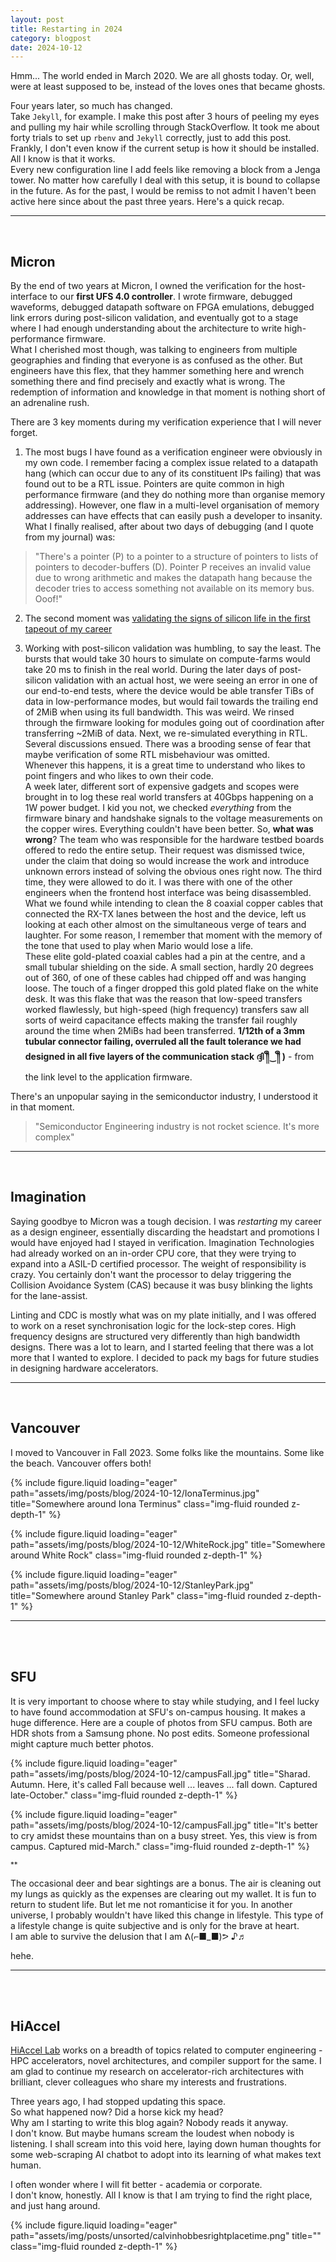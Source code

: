 ```yaml
---
layout: post
title: Restarting in 2024
category: blogpost
date: 2024-10-12
---
```


Hmm...
The world ended in March 2020.
We are all ghosts today.
Or, well, were at least supposed to be, instead of the loves ones that became ghosts.

Four years later, so much has changed.  
Take `Jekyll`, for example. I make this post after 3 hours of peeling my eyes and pulling my hair while scrolling through StackOverflow.
It took me about forty trials to set up `rbenv` and `Jekyll` correctly, just to add this post.  
Frankly, I don't even know if the current setup is how it should be installed. All I know is that it works.  
Every new configuration line I add feels like removing a block from a Jenga tower. No matter how carefully I deal with this setup, it is bound to collapse in the future. As for the past, I would be remiss to not admit I haven't been active here since about the past three years. Here's a quick recap.

---
<br>

## Micron
By the end of two years at Micron, I owned the verification for the host-interface to our **first UFS 4.0 controller**. I wrote firmware, debugged waveforms, debugged datapath software on FPGA emulations, debugged link errors during post-silicon validation, and eventually got to a stage where I had enough understanding about the architecture to write high-performance firmware.<br>
What I cherished most though, was talking to engineers from multiple geographies and finding that everyone is as confused as the other. But engineers have this flex, that they hammer something here and wrench something there and find precisely and exactly what is wrong. The redemption of information and knowledge in that moment is nothing short of an adrenaline rush.

There are 3 key moments during my verification experience that I will never forget.
1. The most bugs I have found as a verification engineer were obviously in my own code. I remember facing a complex issue related to a datapath hang (which can occur due to any of its constituent IPs failing) that was found out to be a RTL issue. Pointers are quite common in high performance firmware (and they do nothing more than organise memory addressing). However, one flaw in a multi-level organisation of memory addresses can have effects that can easily push a developer to insanity. What I finally realised, after about two days of debugging (and I quote from my journal) was:
> "There's a pointer (P) to a pointer to a structure of pointers to lists of pointers to decoder-buffers (D). Pointer P receives an invalid value due to wrong arithmetic and makes the datapath hang because the decoder tries to access something not available on its memory bus. Ooof!"

2. The second moment was [validating the signs of silicon life in the first tapeout of my career](/folio/news/announcement_5)

3. Working with post-silicon validation was humbling, to say the least. The bursts that would take 30 hours to simulate on compute-farms would take 20 ms to finish in the real world. During the later days of post-silicon validation with an actual host, we were seeing an error in one of our end-to-end tests, where the device would be able transfer TiBs of data in low-performance modes, but would fail towards the trailing end of 2MiB when using its full bandwidth. This was weird. We rinsed through the firmware looking for modules going out of coordination after transferring ~2MiB of data. Next, we re-simulated everything in RTL. Several discussions ensued. There was a brooding sense of fear that maybe verification of some RTL misbehaviour was omitted.<br>
Whenever this happens, it is a great time to understand who likes to point fingers and who likes to own their code.<br>
A week later, different sort of expensive gadgets and scopes were brought in to log these real world transfers at 40Gbps happening on a 1W power budget.
I kid you not, we checked _everything_ from the firmware binary and handshake signals to the voltage measurements on the copper wires. Everything couldn't have been better. So, **what was wrong**? The team who was responsible for the hardware testbed boards offered to redo the entire setup. Their request was dismissed twice, under the claim that doing so would increase the work and introduce unknown errors instead of solving the obvious ones right now. The third time, they were allowed to do it. I was there with one of the other engineers when the frontend host interface was being disassembled. What we found while intending to clean the 8 coaxial copper cables that connected the RX-TX lanes between the host and the device, left us looking at each other almost on the simultaneous verge of tears and laughter. For some reason, I remember that moment with the memory of the tone that used to play when Mario would lose a life.<br>
These elite gold-plated coaxial cables had a pin at the centre, and a small tubular shielding on the side. A small section, hardly 20 degrees out of 360, of one of these cables had chipped off and was hanging loose. The touch of a finger dropped this gold plated flake on the white desk. It was this flake that was the reason that low-speed transfers worked flawlessly, but high-speed (high frequency) transfers saw all sorts of weird capacitance effects making the transfer fail roughly around the time when 2MiBs had been transferred. **1/12th of a 3mm tubular connector failing, overruled all the fault tolerance we had designed in all five layers of the communication stack ദ്ദി ༎ຶ‿༎ຶ )** - from the link level to the application firmware.

There's an unpopular saying in the semiconductor industry, I understood it in that moment.  
>"Semiconductor Engineering industry is not rocket science. It's more complex"


---
<br>

## Imagination

Saying goodbye to Micron was a tough decision. I was _restarting_ my career as a design engineer, essentially discarding the headstart and promotions I would have enjoyed had I stayed in verification. Imagination Technologies had already worked on an in-order CPU core, that they were trying to expand into a ASIL-D certified processor. The weight of responsibility is crazy. You certainly don't want the processor to delay triggering the Collision Avoidance System (CAS) because it was busy blinking the lights for the lane-assist.

Linting and CDC is mostly what was on my plate initially, and I was offered to work on a reset synchronisation logic for the lock-step cores. High frequency designs are structured very differently than high bandwidth designs. There was a lot to learn, and I started feeling that there was a lot more that I wanted to explore. I decided to pack my bags for future studies in designing hardware accelerators.

---
<br>

## Vancouver

I moved to Vancouver in Fall 2023. Some folks like the mountains. Some like the beach. Vancouver offers both!


{% include figure.liquid loading="eager" path="assets/img/posts/blog/2024-10-12/IonaTerminus.jpg" title="Somewhere around Iona Terminus" class="img-fluid rounded z-depth-1" %}

{% include figure.liquid loading="eager" path="assets/img/posts/blog/2024-10-12/WhiteRock.jpg" title="Somewhere around White Rock" class="img-fluid rounded z-depth-1" %}

{% include figure.liquid loading="eager" path="assets/img/posts/blog/2024-10-12/StanleyPark.jpg" title="Somewhere around Stanley Park" class="img-fluid rounded z-depth-1" %}

---
<br>
<br>

## SFU

It is very important to choose where to stay while studying, and I feel lucky to have found accommodation at SFU's on-campus housing. It makes a huge difference. Here are a couple of photos from SFU campus. Both are HDR shots from a Samsung phone. No post edits. Someone professional might capture much better photos.

{% include figure.liquid loading="eager" path="assets/img/posts/blog/2024-10-12/campusFall.jpg" title="Sharad. Autumn. Here, it's called Fall because well ... leaves ... fall down. Captured late-October." class="img-fluid rounded z-depth-1" %}

{% include figure.liquid loading="eager" path="assets/img/posts/blog/2024-10-12/campusFall.jpg" title="It's better to cry amidst these mountains than on a busy street. Yes, this view is from campus. Captured mid-March." class="img-fluid rounded z-depth-1" %}

<sub>**</sub>

The occasional deer and bear sightings are a bonus. The air is cleaning out my lungs as quickly as the expenses are clearing out my wallet. It is fun to return to student life. But let me not romanticise it for you. In another universe, I probably wouldn't have liked this change in lifestyle. This type of a lifestyle change is quite subjective and is only for the brave at heart.<br>
I am able to survive the delusion that I am ᕕ(⌐■_■)ᕗ ♪♬

hehe.

---
<br>
<br>

## HiAccel


[HiAccel Lab](https://www.sfu.ca/~zhenman/group.html) works on a breadth of topics related to computer engineering - HPC accelerators, novel architectures, and compiler support for the same. I am glad to continue my research on accelerator-rich architectures with brilliant, clever colleagues who share my interests and frustrations.

Three years ago, I had stopped updating this space.<br>
So what happened now? Did a horse kick my head?<br>
Why am I starting to write this blog again? Nobody reads it anyway.<br>
I don't know. But maybe humans scream the loudest when nobody is listening.
I shall scream into this void here, laying down human thoughts for some web-scraping AI chatbot to adopt into its learning of what makes text human.

I often wonder where I will fit better - academia or corporate.<br>
I don't know, honestly. All I know is that I am trying to find the right place, and just hang around.

{% include figure.liquid loading="eager" path="assets/img/posts/unsorted/calvinhobbesrightplacetime.png" title="" class="img-fluid rounded z-depth-1" %}

